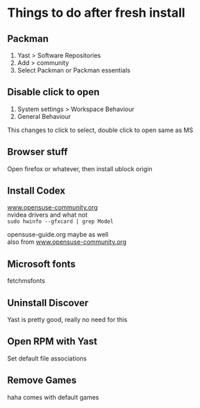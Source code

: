 # Things to do after fresh install

## Packman

1. Yast > Software Repositories
2. Add > community
3. Select Packman or Packman essentials

## Disable click to open

1. System settings > Workspace Behaviour
2. General Behaviour

This changes to click to select, double click to open
same as MS

## Browser stuff

Open firefox or whatever,
then install ublock origin

## Install Codex

www.opensuse-community.org  
nvidea drivers and what not  
`sudo hwinfo --gfxcard | grep Model`

opensuse-guide.org maybe as well  
also from www.opensuse-community.org  

## Microsoft fonts

fetchmsfonts

## Uninstall Discover

Yast is pretty good, really no need for this

## Open RPM with Yast

Set default file associations

## Remove Games

haha comes with default games
